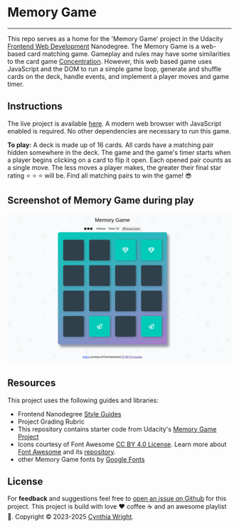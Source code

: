 
# Memory Game
--------

This repo serves as a home for the 'Memory Game' project in the Udacity [Frontend Web Development](https://www.udacity.com/course/front-end-web-developer-nanodegree--nd001) Nanodegree. The Memory Game is a web-based card matching game. Gameplay and rules may have some similarities to the card game [Concentration](https://en.wikipedia.org/wiki/Concentration_(game)). However, this web based game uses JavaScript and the DOM to run a simple game loop, generate and shuffle cards on the deck, handle events, and implement a player moves and game timer.

Instructions
--------

The live project is available [here](https://cynsdaemon.github.io/memory-game/). A modern web browser with JavaScript enabled is required. No other dependencies are necessary to run this game.

**To play:** A deck is made up of 16 cards. All cards have a matching pair hidden somewhere in the deck. The game and the game's timer starts when a player begins clicking on a card to flip it open. Each opened pair counts as a single move. The less moves a player makes, the greater their final star rating :star: :star: :star: will be.  Find all matching pairs to win the game! :sunglasses:

Screenshot of Memory Game during play
--------

![](img/screenshot-memory-game-during-play.png)

Resources
--------

This project uses the following guides and libraries:

- Frontend Nanodegree [Style Guides](https://github.com/udacity/frontend-nanodegree-styleguide)
- Project Grading Rubric
- This repository contains starter code from Udacity's [Memory Game Project](https://github.com/udacity/fend-project-memory-game)
- Icons courtesy of Font Awesome [CC BY 4.0 License](https://fontawesome.com/license). Learn more about [Font Awesome](https://fontawesome.com/) and its [repository](https://github.com/FortAwesome/Font-Awesome).
- other Memory Game fonts by [Google Fonts](https://fonts.google.com/)

License
--------

For **feedback** and suggestions feel free to [open an issue on Github](https://github.com/cynsdaemon/memory-game/issues) for this project. This project is build with love :heart: coffee :coffee: and an awesome playlist :musical_note:. Copyright &copy; 2023-2025 [Cynthia Wright](https://heycynwrites.com).

